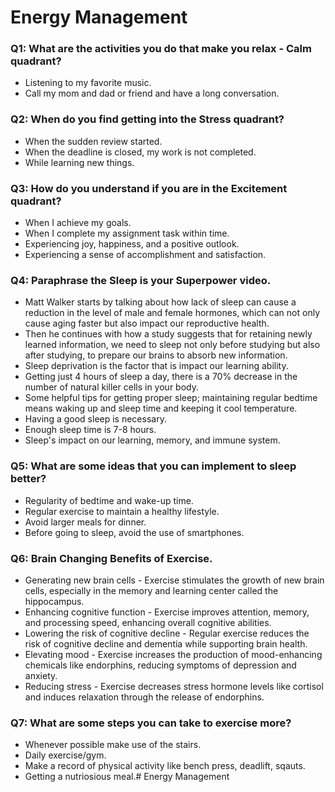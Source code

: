 # Energy Management

### Q1: What are the activities you do that make you relax - Calm quadrant?

* Listening to my favorite music.
* Call my mom and dad or friend and have a long conversation.

### Q2: When do you find getting into the Stress quadrant?

* When the sudden review started.
* When the deadline is closed, my work is not completed.
* While learning new things.

### Q3: How do you understand if you are in the Excitement quadrant?

* When I achieve my goals.
* When I complete my assignment task within time.
* Experiencing joy, happiness, and a positive outlook.
* Experiencing a sense of accomplishment and satisfaction.

### Q4: Paraphrase the Sleep is your Superpower video.

* Matt Walker starts by talking about how lack of sleep can cause a reduction in the level of male and female hormones, which can not only   cause aging faster but also impact our reproductive health. 
* Then he continues with how a study suggests that for retaining newly learned information, we need to sleep not only before studying but also after studying, to prepare our brains to absorb new information.
* Sleep deprivation is the factor that is impact our learning ability.
* Getting just 4 hours of sleep a day, there is a 70% decrease in the number of natural killer cells in your body.
* Some helpful tips for getting proper sleep; maintaining regular bedtime means waking up and sleep time and keeping it cool temperature.
* Having a good sleep is necessary.
* Enough sleep time is 7-8 hours.
* Sleep's impact on our learning, memory, and immune system.

### Q5: What are some ideas that you can implement to sleep better?

* Regularity of bedtime and wake-up time.
* Regular exercise to maintain a healthy lifestyle.
* Avoid larger meals for dinner.
* Before going to sleep, avoid the use of smartphones.

### Q6: Brain Changing Benefits of Exercise.

* Generating new brain cells - Exercise stimulates the growth of new brain cells, especially in the memory and learning center called the hippocampus.
* Enhancing cognitive function - Exercise improves attention, memory, and processing speed, enhancing overall cognitive abilities.
* Lowering the risk of cognitive decline - Regular exercise reduces the risk of cognitive decline and dementia while supporting brain health.
* Elevating mood - Exercise increases the production of mood-enhancing chemicals like endorphins, reducing symptoms of depression and anxiety.
* Reducing stress - Exercise decreases stress hormone levels like cortisol and induces relaxation through the release of endorphins.


### Q7: What are some steps you can take to exercise more?

* Whenever possible make use of the stairs.
* Daily exercise/gym.
* Make a record of physical activity like bench press, deadlift, sqauts.
* Getting a nutriosious meal.# Energy Management
